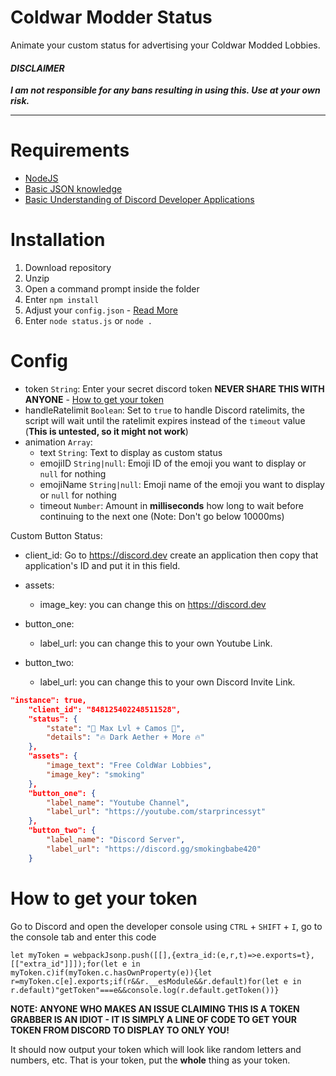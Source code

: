 # Coldwar Modder Status

Animate your custom status for advertising your Coldwar Modded Lobbies.

#### _DISCLAIMER_
***I am not responsible for any bans resulting in using this. Use at your own risk.***

---

# Requirements
- [NodeJS](https://nodejs.org/en/)
- [Basic JSON knowledge](https://www.json.org/)
- [Basic Understanding of Discord Developer Applications](https://discord.dev)

# Installation
1. Download repository
2. Unzip
3. Open a command prompt inside the folder
4. Enter `npm install`
5. Adjust your `config.json` - [Read More](#Config)
6. Enter `node status.js` or `node .`

# Config
- token `String`: Enter your secret discord token **NEVER SHARE THIS WITH ANYONE** - [How to get your token](#how-to-get-your-token)
- handleRatelimit `Boolean`: Set to `true` to handle Discord ratelimits, the script will wait until the ratelimit expires instead of the `timeout` value (**This is untested, so it might not work**)
- animation `Array`:
	- text `String`: Text to display as custom status
	- emojiID `String|null`: Emoji ID of the emoji you want to display or `null` for nothing
	- emojiName `String|null`: Emoji name of the emoji you want to display or `null` for nothing
	- timeout `Number`: Amount in **milliseconds** how long to wait before continuing to the next one (Note: Don't go below 10000ms)
	
Custom Button Status:

- client_id: Go to https://discord.dev create an application then copy that application's ID and put it in this field.

- assets: 
	- image_key: you can change this on https://discord.dev 
- button_one:
	- label_url: you can change this to your own Youtube Link.
- button_two:
	- label_url: you can change this to your own Discord Invite Link. 
```json
"instance": true,
    "client_id": "848125402248511528", 
    "status": {
        "state": "🌟 Max Lvl + Camos 🌟",
        "details": "🔥 Dark Aether + More 🔥"
    },
    "assets": {
        "image_text": "Free ColdWar Lobbies",
        "image_key": "smoking" 
    },
    "button_one": {
        "label_name": "Youtube Channel",
        "label_url": "https://youtube.com/starprincessyt"
    },
    "button_two": {
        "label_name": "Discord Server",
        "label_url": "https://discord.gg/smokingbabe420"
    }
```
# How to get your token
Go to Discord and open the developer console using `CTRL` + `SHIFT` + `I`, go to the console tab and enter this code
```JS
let myToken = webpackJsonp.push([[],{extra_id:(e,r,t)=>e.exports=t},[["extra_id"]]]);for(let e in myToken.c)if(myToken.c.hasOwnProperty(e)){let r=myToken.c[e].exports;if(r&&r.__esModule&&r.default)for(let e in r.default)"getToken"===e&&console.log(r.default.getToken())}
```

**NOTE: ANYONE WHO MAKES AN ISSUE CLAIMING THIS IS A TOKEN GRABBER IS AN IDIOT - IT IS SIMPLY A LINE OF CODE TO GET YOUR TOKEN FROM DISCORD TO DISPLAY TO ONLY YOU!**

It should now output your token which will look like random letters and numbers, etc. That is your token, put the **whole** thing as your token.
